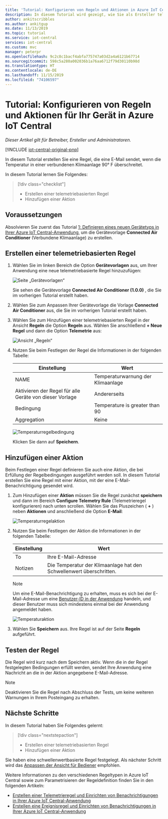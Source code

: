 ```yaml
---
title: 'Tutorial: Konfigurieren von Regeln und Aktionen in Azure IoT Central'
description: In diesem Tutorial wird gezeigt, wie Sie als Ersteller telemetriebasierte Regeln und Aktionen in Ihrer Azure IoT Central-Anwendung konfigurieren.
author: ankitscribbles
ms.author: ankitgup
ms.date: 11/13/2019
ms.topic: tutorial
ms.service: iot-central
services: iot-central
ms.custom: mvc
manager: peterpr
ms.openlocfilehash: 9c2c8c1bacf4abfa775747a03d2a4a6121b67714
ms.sourcegitcommit: 598c5a280a002036b1a76aa6712f79d30110b98d
ms.translationtype: HT
ms.contentlocale: de-DE
ms.lasthandoff: 11/15/2019
ms.locfileid: "74106597"
---
```

# <a name="tutorial-configure-rules-and-actions-for-your-device-in-azure-iot-central"></a>Tutorial: Konfigurieren von Regeln und Aktionen für Ihr Gerät in Azure IoT Central

*Dieser Artikel gilt für Betreiber, Ersteller und Administratoren.*

[!INCLUDE [iot-central-original-pnp](../../../includes/iot-central-original-pnp-note.md)]

In diesem Tutorial erstellen Sie eine Regel, die eine E-Mail sendet, wenn die Temperatur in einer verbundenen Klimaanlage 90&deg; F überschreitet.

In diesem Tutorial lernen Sie Folgendes:

> [!div class="checklist"]
> * Erstellen einer telemetriebasierten Regel
> * Hinzufügen einer Aktion

## <a name="prerequisites"></a>Voraussetzungen

Absolvieren Sie zuerst das Tutorial [1: Definieren eines neuen Gerätetyps in Ihrer Azure IoT Central-Anwendung](tutorial-define-device-type.md), um die Gerätevorlage **Connected Air Conditioner** (Verbundene Klimaanlage) zu erstellen.

## <a name="create-a-telemetry-based-rule"></a>Erstellen einer telemetriebasierten Regel

1. Wählen Sie im linken Bereich die Option **Gerätevorlagen** aus, um Ihrer Anwendung eine neue telemetriebasierte Regel hinzuzufügen:

    ![Seite „Gerätevorlagen“](media/tutorial-configure-rules/templatespage1.png)

    Sie sehen die Gerätevorlage **Connected Air Conditioner (1.0.0)** , die Sie im vorherigen Tutorial erstellt haben.

2. Wählen Sie zum Anpassen Ihrer Gerätevorlage die Vorlage **Connected Air Conditioner** aus, die Sie im vorherigen Tutorial erstellt haben.

3. Wählen Sie zum Hinzufügen einer telemetriebasierten Regel in der Ansicht **Regeln** die Option **Regeln** aus. Wählen Sie anschließend **+ Neue Regel** und dann die Option **Telemetrie** aus:

    ![Ansicht „Regeln“](media/tutorial-configure-rules/newrule.png)

5. Nutzen Sie beim Festlegen der Regel die Informationen in der folgenden Tabelle:

    | Einstellung                                      | Wert                             |
    | -------------------------------------------- | ------------------------------    |
    | NAME                                         | Temperaturwarnung der Klimaanlage |
    | Aktivieren der Regel für alle Geräte von dieser Vorlage | Andererseits                                |
    | Bedingung                                    | Temperature is greater than 90    |
    | Aggregation                                  | Keine                              |

    ![Temperaturregelbedingung](media/tutorial-configure-rules/temperaturerule.png)

    Klicken Sie dann auf **Speichern**.

## <a name="add-an-action"></a>Hinzufügen einer Aktion

Beim Festlegen einer Regel definieren Sie auch eine Aktion, die bei Erfüllung der Regelbedingungen ausgeführt werden soll. In diesem Tutorial erstellen Sie eine Regel mit einer Aktion, mit der eine E-Mail-Benachrichtigung gesendet wird.

1. Zum Hinzufügen einer **Aktion** müssen Sie die Regel zunächst **speichern** und dann im Bereich **Configure Telemetry Rule** (Telemetrieregel konfigurieren) nach unten scrollen. Wählen Sie das Pluszeichen ( **+** ) neben **Aktionen** und anschließend die Option **E-Mail**:

    ![Temperaturregelaktion](media/tutorial-configure-rules/addaction.png)

2. Nutzen Sie beim Festlegen der Aktion die Informationen in der folgenden Tabelle:

    | Einstellung   | Wert                          |
    | --------- | ------------------------------ |
    | To        | Ihre E-Mail-Adresse             |
    | Notizen     | Die Temperatur der Klimaanlage hat den Schwellenwert überschritten. |

    > [!NOTE]
    > Um eine E-Mail-Benachrichtigung zu erhalten, muss es sich bei der E-Mail-Adresse um eine [Benutzer-ID in der Anwendung](howto-administer.md) handeln, und dieser Benutzer muss sich mindestens einmal bei der Anwendung angemeldet haben.

    ![Temperaturaktion](media/tutorial-configure-rules/temperatureaction.png)

3. Wählen Sie **Speichern** aus. Ihre Regel ist auf der Seite **Regeln** aufgeführt.

## <a name="test-the-rule"></a>Testen der Regel

Die Regel wird kurz nach dem Speichern aktiv. Wenn die in der Regel festgelegten Bedingungen erfüllt werden, sendet Ihre Anwendung eine Nachricht an die in der Aktion angegebene E-Mail-Adresse.

> [!NOTE]
> Deaktivieren Sie die Regel nach Abschluss der Tests, um keine weiteren Warnungen in Ihrem Posteingang zu erhalten.

## <a name="next-steps"></a>Nächste Schritte

In diesem Tutorial haben Sie Folgendes gelernt:

<!-- Repeat task list from intro -->
> [!div class="nextstepaction"]
> * Erstellen einer telemetriebasierten Regel
> * Hinzufügen einer Aktion

Sie haben eine schwellenwertbasierte Regel festgelegt. Als nächster Schritt wird das [Anpassen der Ansicht für Bediener](tutorial-customize-operator.md) empfohlen.

Weitere Informationen zu den verschiedenen Regeltypen in Azure IoT Central sowie zum Parametrisieren der Regeldefinition finden Sie in den folgenden Artikeln:
* [Erstellen einer Telemetrieregel und Einrichten von Benachrichtigungen in Ihrer Azure IoT Central-Anwendung](howto-create-telemetry-rules.md)
* [Erstellen eine Ereignisregel und Einrichten von Benachrichtigungen in Ihrer Azure IoT Central-Anwendung](howto-create-event-rules.md)

<!-- Next tutorials in the sequence -->